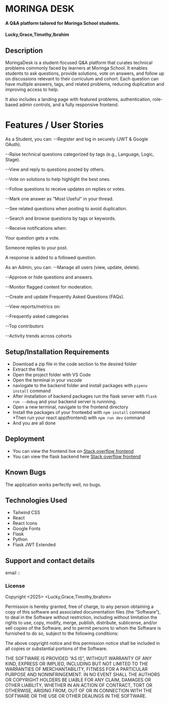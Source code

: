 # MORINGA DESK
#### A Q&A platform tailored for Moringa School students.
#### **Lucky,Grace,Timothy,Ibrahim**
## Description
MoringaDesk is a student-focused Q&A platform that curates technical problems commonly faced by learners at Moringa School.
It enables students to ask questions, provide solutions, vote on answers, and follow up on discussions relevant to their curriculum and cohort.
Each question can have multiple answers, tags, and related problems, reducing duplication and improving access to help.

It also includes a landing page with featured problems, authentication, role-based admin controls, and a fully responsive frontend.
# Features / User Stories
As a Student, you can:
--Register and log in securely (JWT & Google OAuth).

--Raise technical questions categorized by tags (e.g., Language, Logic, Stage).

--View and reply to questions posted by others.

--Vote on solutions to help highlight the best ones.

--Follow questions to receive updates on replies or votes.

--Mark one answer as "Most Useful" in your thread.

--See related questions when posting to avoid duplication.

--Search and browse questions by tags or keywords.

--Receive notifications when:

  Your question gets a vote.

  Someone replies to your post.

  A response is added to a followed question.

As an Admin, you can:
--Manage all users (view, update, delete).

--Approve or hide questions and answers.

--Monitor flagged content for moderation.

--Create and update Frequently Asked Questions (FAQs).

--View reports/metrics on:

--Frequently asked categories

--Top contributors

--Activity trends across cohorts


## Setup/Installation Requirements
* Download a zip file in the code section to the desired folder
* Extract the files
* Open the project folder with VS Code
* Open the terminal in your vscode
* naviogate to the backend folder and install packages with `pipenv install` command
* After installation of backend packages run the flask server with `flask run --debug` and your backend server is runnning.
* Open a new terminal, navigate to the frontend directory
* Install the packages of your fronteebd with `npm install` command
*Then run your react app(frontend) with `npm run dev` command
* And you are all done


## Deployment
* You can view the frontend live on [Stack overflow frontend](https://extraordinary-hummingbird-a3ca9c.netlify.app/)
* You can view the flask backend here [Stack overflow frontend](https://stack-overflow-clone-tybm.onrender.com)

## Known Bugs
The application works perfectly well, no bugs.

## Technologies Used
- Tailwind CSS
- React
- React Icons
- Google Fonts
- Flask
- Python
- Flask JWT Extended


## Support and contact details
email :: 

### License
Copyright <2025> <Lucky,Grace,Timothy,Ibrahim>

Permission is hereby granted, free of charge, to any person obtaining a copy of this software and associated documentation files (the “Software”), to deal in the Software without restriction, including without limitation the rights to use, copy, modify, merge, publish, distribute, sublicense, and/or sell copies of the Software, and to permit persons to whom the Software is furnished to do so, subject to the following conditions:

The above copyright notice and this permission notice shall be included in all copies or substantial portions of the Software.

THE SOFTWARE IS PROVIDED “AS IS”, WITHOUT WARRANTY OF ANY KIND, EXPRESS OR IMPLIED, INCLUDING BUT NOT LIMITED TO THE WARRANTIES OF MERCHANTABILITY, FITNESS FOR A PARTICULAR PURPOSE AND NONINFRINGEMENT. IN NO EVENT SHALL THE AUTHORS OR COPYRIGHT HOLDERS BE LIABLE FOR ANY CLAIM, DAMAGES OR OTHER LIABILITY, WHETHER IN AN ACTION OF CONTRACT, TORT OR OTHERWISE, ARISING FROM, OUT OF OR IN CONNECTION WITH THE SOFTWARE OR THE USE OR OTHER DEALINGS IN THE SOFTWARE.





